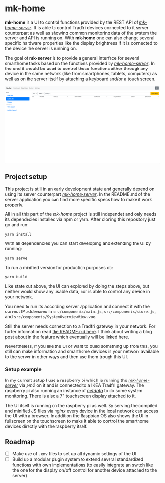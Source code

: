 # mk-home

**mk-home** is a UI to control functions provided by the REST API of [_mk-home-server_](https://github.com/Mo0812/mk-home-server). It is able to control Tradfri devices connected to it server counterpart as well as showing common monitoring data of the system the server and API is running on. With **mk-home** one can also change several specific hardware properties like the display brightness if it is connected to the device the server is running on.

The goal of **mk-server** is to provide a general interface for several smarthome tasks based on the functions provided by [_mk-home-server_](https://github.com/Mo0812/mk-home-server). In the end it should be used to control those functions either through any device in the same network (like from smartphones, tablets, computers) as well as on the server itself by attaching a keyboard and/or a touch screen.

![Example of the smarthome device view opened on a browser of device in the same network. You can see a top- and sidenavbar with several options as well as an empty list with some filter functions](screenshot.png)

## Project setup

This project is still in an early development state and generally depend on using its server counterpart [_mk-home-server_](https://github.com/Mo0812/mk-home-server). In the README.md of the server application you can find more specific specs how to make it work properly.

All in all this part of the _mk-home_ project is still independet and only needs its dependecies installed via npm or yarn. After cloning this repository just go and run:

```
yarn install
```

With all dependencies you can start developing and extending the UI by running:

```
yarn serve
```

To run a minified version for production purposes do:

```
yarn build
```

Like state out above, the UI can explored by doing the steps above, but neither would show any usable data, nor is able to control any device in your network.

You need to run its according server application and connect it with the correct IP addresses in `src/components/main.js`, `src/components/store.js`, and `src/components/SystemOverviewView.vue`.

Still the server needs connection to a Tradfri gateway in your network. For furter information read [the README.md here](https://github.com/Mo0812/mk-home-server). I think about writing a blog post about in the feature which eventually will be linked here.

Nevertheless, if you like the UI or want to build something up from this, you still can make information and smarthome devices in your network available to the server in other ways and then use them trough this UI.

### Setup example

In my current setup I use a raspberry pi which is running the [_mk-home-server_](https://github.com/Mo0812/mk-home-server) via _pm2_ on it and is connected to a IKEA Tradfri gateway. The raspberry pi also running an instance of [_netdata_](https://github.com/netdata/netdata) to do some system monitoring. There is also a 7" touchscreen display attached to it.

The UI itself is running on the raspberry pi as well. By serving the compiled and minified JS files via _nginx_ every device in the local network can access the UI with a browser. In addition the Raspbian OS also shows the UI in fullscreen on the touchscreen to make it able to control the smarthome devices directly with the raspberry itself.

## Roadmap

-   [ ] Make use of `.env` files to set up all dynamic settings of the UI
-   [ ] Build up a modular plugin system to extend several standardized functions with own implementations (to easily integrate an switch like the one for the display on/off control for another device attached to the server)
